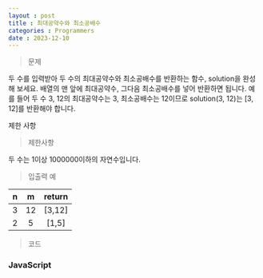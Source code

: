 ```yaml
---
layout : post
title : 최대공약수와 최소공배수
categories : Programmers
date : 2023-12-10
---
```

> 문제<br>

두 수를 입력받아 두 수의 최대공약수와 최소공배수를 반환하는 함수, solution을 완성해 보세요. 배열의 맨 앞에 최대공약수, 그다음 최소공배수를 넣어 반환하면 됩니다. 예를 들어 두 수 3, 12의 최대공약수는 3, 최소공배수는 12이므로 solution(3, 12)는 [3, 12]를 반환해야 합니다.

제한 사항

> 제한사항<br>

두 수는 1이상 1000000이하의 자연수입니다.

> 입출력 예<br>

|n|m|return|
|:--:|:--:|:--:|
|3|12|[3,12]|
|2|5|[1,5]|

> 코드

### JavaScript

<script src="https://gist.github.com/kwontaehoon/c01093578f983841f6f023b8cb1b718f.js"></script>